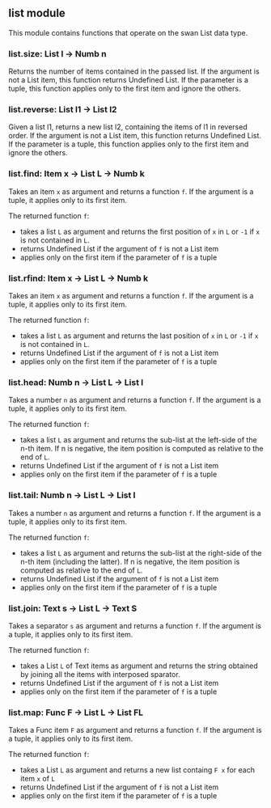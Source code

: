 list module
----------------------------------------------------------------------------

This module contains functions that operate on the swan List data type.
  
### list.size: List l -> Numb n
Returns the number of items contained in the passed list.
If the argument is not a List item, this function returns Undefined List.
If the parameter is a tuple, this function applies only to the first
item and ignore the others.
  
### list.reverse: List l1 -> List l2
Given a list l1, returns a new list l2, containing the items of l1 in
reversed order.
If the argument is not a List item, this function returns Undefined List.
If the parameter is a tuple, this function applies only to the first
item and ignore the others.
  
### list.find: Item x -> List L -> Numb k
Takes an item `x` as argument and returns a function `f`. If the 
argument is a tuple, it applies only to its first item.

The returned function `f`: 
- takes a list `L` as argument and returns the first position of `x` in 
  `L` or `-1` if `x` is not contained in `L`.
- returns Undefined List if the argument of `f` is not a List item
- applies only on the first item if the parameter of `f` is a tuple
  
### list.rfind: Item x -> List L -> Numb k
Takes an item `x` as argument and returns a function `f`. 
If the argument is a tuple, it applies only to its first item.

The returned function `f`: 
- takes a list `L` as argument and returns the last position of `x` in 
  `L` or `-1` if `x` is not contained in `L`.
- returns Undefined List if the argument of `f` is not a List item
- applies only on the first item if the parameter of `f` is a tuple
  
### list.head: Numb n -> List L -> List l
Takes a number `n` as argument and returns a function `f`. 
If the argument is a tuple, it applies only to its first item.

The returned function `f`: 
- takes a list `L` as argument and returns the sub-list at the left-side 
  of the n-th item. If n is negative, the item position is computed as 
  relative to the end of `L`.     
- returns Undefined List if the argument of `f` is not a List item
- applies only on the first item if the parameter of `f` is a tuple
  
### list.tail: Numb n -> List L -> List l
Takes a number `n` as argument and returns a function `f`. 
If the argument is a tuple, it applies only to its first item.

The returned function `f`: 
- takes a list `L` as argument and returns the sub-list at the 
  right-side of the n-th item (including the latter). If n is negative, 
  the item position is computed as relative to the end of `L`.     
- returns Undefined List if the argument of `f` is not a List item
- applies only on the first item if the parameter of `f` is a tuple
  
### list.join: Text s -> List L -> Text S
Takes a separator `s` as argument and returns a function `f`.
If the argument is a tuple, it applies only to its first item.

The returned function `f`: 
- takes a List `L` of Text items as argument and returns the string
  obtained by joining all the items with interposed  sparator.
- returns Undefined List if the argument of `f` is not a List item
- applies only on the first item if the parameter of `f` is a tuple
  
### list.map: Func F -> List L -> List FL
Takes a Func item `F` as argument and returns a function `f`. 
If the argument is a tuple, it applies only to its first item.

The returned function `f`: 
- takes a List `L` as argument and returns a new list containg `F x` for 
  each item `x` of `L`     
- returns Undefined List if the argument of `f` is not a List item
- applies only on the first item if the parameter of `f` is a tuple
  

